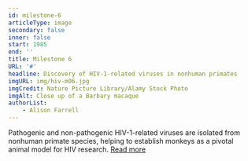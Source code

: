 ```yaml
---
id: milestone-6
articleType: image
secondary: false
inner: false
start: 1985 
end: ''
title: Milestone 6
URL: '#'
headline: Discovery of HIV-1-related viruses in nonhuman primates
imgURL: img/hiv-m06.jpg
imgCredit: Nature Picture Library/Alamy Stock Photo
imgAlt: Close up of a Barbary macaque
authorList:
    - Alison Farrell
---
```

Pathogenic and non-pathogenic HIV-1-related viruses are isolated from nonhuman primate species, helping to establish monkeys as a pivotal animal model for HIV research. <a href="#">Read more</a>